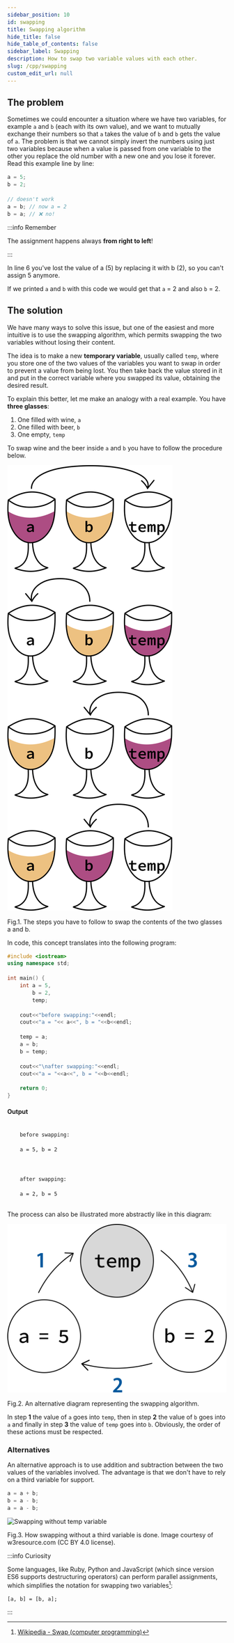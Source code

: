 ```yaml
---
sidebar_position: 10
id: swapping
title: Swapping algorithm
hide_title: false
hide_table_of_contents: false
sidebar_label: Swapping
description: How to swap two variable values with each other.
slug: /cpp/swapping
custom_edit_url: null
---
```



## The problem

Sometimes we could encounter a situation where we have two variables, for example `a` and `b` 
(each with its own value), and we want to mutually exchange their numbers so that `a` takes 
the value of `b` and `b` gets the value of `a`. The problem is that we cannot simply invert 
the numbers using just two variables because when a value is passed from one variable to the 
other you replace the old number with a new one and you lose it forever. Read this example 
line by line:

```cpp {5,6}
a = 5;
b = 2;

// doesn't work
a = b; // now a = 2
b = a; // ❌ no!
```

:::info Remember

The assignment happens always **from right to left**!

:::

In line 6 you've lost the value of a (5) by replacing it with b (2), so you can't assign 5 
anymore.

If we printed `a` and `b` with this code we would get that `a` = 2 and also `b` = 2.

## The solution

We have many ways to solve this issue, but one of the easiest and more intuitive is to use the 
swapping algorithm, which permits swapping the two variables without losing their content.

The idea is to make a new **temporary variable**, usually called `temp`, where you store one of 
the two values of the variables you want to swap in order to prevent a value from being lost. 
You then take back the value stored in it and put in the correct variable where you 
swapped its value, obtaining the desired result.

To explain this better, let me make an analogy with a real example. You have **three glasses**: 
1. One filled with wine, `a`
2. One filled with beer, `b`
3. One empty, `temp`

To swap wine and the beer inside `a` and `b` you have to follow the procedure below.

![A real example of swapping with three glasses](./assets/swapping-algorithm.svg)
<figcaption>Fig.1. The steps you have to follow to swap the contents of the two glasses a and b.</figcaption>

In code, this concept translates into the following program:

```cpp title="swapping.cpp" {12-14}
#include <iostream>
using namespace std;

int main() {
    int a = 5, 
		b = 2, 
		temp;

    cout<<"before swapping:"<<endl;
    cout<<"a = "<< a<<", b = "<<b<<endl;

    temp = a;
    a = b;
    b = temp;

    cout<<"\nafter swapping:"<<endl;
    cout<<"a = "<<a<<", b = "<<b<<endl;

    return 0;
}
```

#### Output
<code class="output">
	before swapping:<br/>
	a = 5, b = 2<br/>
<br/>
	after swapping:<br/>
	a = 2, b = 5<br/>
</code>

The process can also be illustrated more abstractly like in this diagram:

![Swapping diagram](./assets/swapping-diagram.svg)
<figcaption>Fig.2. An alternative diagram representing the swapping algorithm.</figcaption>

In step **1** the value of `a` goes into `temp`, then in step **2** the value of `b` goes into 
`a` and finally in step **3** the value of `temp` goes into `b`. Obviously, the order of these 
actions must be respected.

### Alternatives

An alternative approach is to use addition and subtraction between the two values of the 
variables involved. The advantage is that we don't have to rely on a third variable for 
support.

```cpp
a = a + b;
b = a - b;
a = a - b;
```

![Swapping without temp variable](https://www.w3resource.com/w3r_images/c-basic-declarations-and-expressions-image-exercise-55.png)
<figcaption>Fig.3. How swapping without a third variable is done. Image courtesy of w3resource.com (CC BY 4.0 license).
</figcaption>

:::info Curiosity

Some languages, like Ruby, Python and JavaScript (which since version ES6 supports 
destructuring operators) can perform parallel assignments, which simplifies the notation 
for swapping two variables[^1]:

```
[a, b] = [b, a];
```

:::

[^1]: [Wikipedia - Swap (computer programming)](https://en.wikipedia.org/wiki/Swap_(computer_programming))